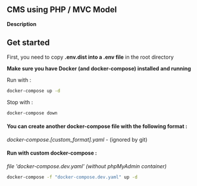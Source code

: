 ## CMS using PHP / MVC Model

**Description**


## Get started

First, you need to copy **.env.dist into a .env file** in the root directory

**Make sure you have Docker (and docker-compose) installed and running**

Run with :

```bash
docker-compose up -d
```

Stop with :

```bash
docker-compose down
```

#### You can create another docker-compose file with the following format :

*docker-compose.[custom_format].yaml* - (ignored by git)

#### Run with custom docker-compose :

*file 'docker-compose.dev.yaml' (without phpMyAdmin container)*
```bash
docker-compose -f "docker-compose.dev.yaml" up -d
```